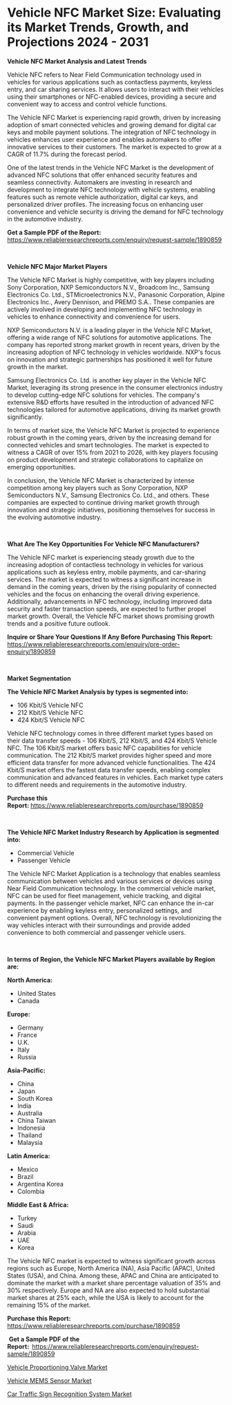 <p><h1>Vehicle NFC Market Size: Evaluating its Market Trends, Growth, and Projections 2024 - 2031</h1></p><p><strong>Vehicle NFC Market Analysis and Latest Trends</strong></p>
<p><p>Vehicle NFC refers to Near Field Communication technology used in vehicles for various applications such as contactless payments, keyless entry, and car sharing services. It allows users to interact with their vehicles using their smartphones or NFC-enabled devices, providing a secure and convenient way to access and control vehicle functions.</p><p>The Vehicle NFC Market is experiencing rapid growth, driven by increasing adoption of smart connected vehicles and growing demand for digital car keys and mobile payment solutions. The integration of NFC technology in vehicles enhances user experience and enables automakers to offer innovative services to their customers. The market is expected to grow at a CAGR of 11.7% during the forecast period.</p><p>One of the latest trends in the Vehicle NFC Market is the development of advanced NFC solutions that offer enhanced security features and seamless connectivity. Automakers are investing in research and development to integrate NFC technology with vehicle systems, enabling features such as remote vehicle authorization, digital car keys, and personalized driver profiles. The increasing focus on enhancing user convenience and vehicle security is driving the demand for NFC technology in the automotive industry.</p></p>
<p><strong>Get a Sample PDF of the Report:&nbsp;</strong> <a href="https://www.reliableresearchreports.com/enquiry/request-sample/1890859">https://www.reliableresearchreports.com/enquiry/request-sample/1890859</a></p>
<p>&nbsp;</p>
<p><strong>Vehicle NFC Major Market Players</strong></p>
<p><p>The Vehicle NFC Market is highly competitive, with key players including Sony Corporation, NXP Semiconductors N.V., Broadcom Inc., Samsung Electronics Co. Ltd., STMicroelectronics N.V., Panasonic Corporation, Alpine Electronics Inc., Avery Dennison, and PREMO S.A.. These companies are actively involved in developing and implementing NFC technology in vehicles to enhance connectivity and convenience for users.</p><p>NXP Semiconductors N.V. is a leading player in the Vehicle NFC Market, offering a wide range of NFC solutions for automotive applications. The company has reported strong market growth in recent years, driven by the increasing adoption of NFC technology in vehicles worldwide. NXP's focus on innovation and strategic partnerships has positioned it well for future growth in the market.</p><p>Samsung Electronics Co. Ltd. is another key player in the Vehicle NFC Market, leveraging its strong presence in the consumer electronics industry to develop cutting-edge NFC solutions for vehicles. The company's extensive R&D efforts have resulted in the introduction of advanced NFC technologies tailored for automotive applications, driving its market growth significantly.</p><p>In terms of market size, the Vehicle NFC Market is projected to experience robust growth in the coming years, driven by the increasing demand for connected vehicles and smart technologies. The market is expected to witness a CAGR of over 15% from 2021 to 2026, with key players focusing on product development and strategic collaborations to capitalize on emerging opportunities.</p><p>In conclusion, the Vehicle NFC Market is characterized by intense competition among key players such as Sony Corporation, NXP Semiconductors N.V., Samsung Electronics Co. Ltd., and others. These companies are expected to continue driving market growth through innovation and strategic initiatives, positioning themselves for success in the evolving automotive industry.</p></p>
<p>&nbsp;</p>
<p><strong>What Are The Key Opportunities For Vehicle NFC Manufacturers?</strong></p>
<p><p>The Vehicle NFC market is experiencing steady growth due to the increasing adoption of contactless technology in vehicles for various applications such as keyless entry, mobile payments, and car-sharing services. The market is expected to witness a significant increase in demand in the coming years, driven by the rising popularity of connected vehicles and the focus on enhancing the overall driving experience. Additionally, advancements in NFC technology, including improved data security and faster transaction speeds, are expected to further propel market growth. Overall, the Vehicle NFC market shows promising growth trends and a positive future outlook.</p></p>
<p><strong>Inquire or Share Your Questions If Any Before Purchasing This Report:</strong> <a href="https://www.reliableresearchreports.com/enquiry/pre-order-enquiry/1890859">https://www.reliableresearchreports.com/enquiry/pre-order-enquiry/1890859</a></p>
<p>&nbsp;</p>
<p><strong>Market Segmentation</strong></p>
<p><strong>The Vehicle NFC Market Analysis by types is segmented into:</strong></p>
<p><ul><li>106 Kbit/S Vehicle NFC</li><li>212 Kbit/S Vehicle NFC</li><li>424 Kbit/S Vehicle NFC</li></ul></p>
<p><p>Vehicle NFC technology comes in three different market types based on their data transfer speeds - 106 Kbit/S, 212 Kbit/S, and 424 Kbit/S Vehicle NFC. The 106 Kbit/S market offers basic NFC capabilities for vehicle communication. The 212 Kbit/S market provides higher speed and more efficient data transfer for more advanced vehicle functionalities. The 424 Kbit/S market offers the fastest data transfer speeds, enabling complex communication and advanced features in vehicles. Each market type caters to different needs and requirements in the automotive industry.</p></p>
<p><strong>Purchase this Report:&nbsp;</strong><a href="https://www.reliableresearchreports.com/purchase/1890859">https://www.reliableresearchreports.com/purchase/1890859</a></p>
<p>&nbsp;</p>
<p><strong>The Vehicle NFC Market Industry Research by Application is segmented into:</strong></p>
<p><ul><li>Commercial Vehicle</li><li>Passenger Vehicle</li></ul></p>
<p><p>The Vehicle NFC Market Application is a technology that enables seamless communication between vehicles and various services or devices using Near Field Communication technology. In the commercial vehicle market, NFC can be used for fleet management, vehicle tracking, and digital payments. In the passenger vehicle market, NFC can enhance the in-car experience by enabling keyless entry, personalized settings, and convenient payment options. Overall, NFC technology is revolutionizing the way vehicles interact with their surroundings and provide added convenience to both commercial and passenger vehicle users.</p></p>
<p>&nbsp;</p>
<p><strong>In terms of Region, the Vehicle NFC Market Players available by Region are:</strong></p>
<p>
    <p> <strong> North America: </strong>
        <ul>
            <li>United States</li>
            <li>Canada</li>
        </ul>
        </p> 
    <p> <strong> Europe: </strong>
        <ul>
            <li>Germany</li>
            <li>France</li>
            <li>U.K.</li>
            <li>Italy</li>
            <li>Russia</li>
        </ul>
        </p> 
    <p> <strong> Asia-Pacific: </strong>
        <ul>
            <li>China</li>
            <li>Japan</li>
            <li>South Korea</li>
            <li>India</li>
            <li>Australia</li>
            <li>China Taiwan</li>
            <li>Indonesia</li>
            <li>Thailand</li>
            <li>Malaysia</li>
        </ul>
        </p> 
    <p> <strong> Latin America: </strong>
        <ul>
            <li>Mexico</li>
            <li>Brazil</li>
            <li>Argentina Korea</li>
            <li>Colombia</li>
        </ul>
        </p> 
    <p> <strong> Middle East & Africa: </strong>
        <ul>
            <li>Turkey</li>
            <li>Saudi</li>
            <li>Arabia</li>
            <li>UAE</li>
            <li>Korea</li>
        </ul>
    </p>
    </p>
<p><p>The Vehicle NFC market is expected to witness significant growth across regions such as Europe, North America (NA), Asia Pacific (APAC), United States (USA), and China. Among these, APAC and China are anticipated to dominate the market with a market share percentage valuation of 35% and 30% respectively. Europe and NA are also expected to hold substantial market shares at 25% each, while the USA is likely to account for the remaining 15% of the market.</p></p>
<p><strong>Purchase this Report: </strong><a href="https://www.reliableresearchreports.com/purchase/1890859">https://www.reliableresearchreports.com/purchase/1890859</a></p>
<p>&nbsp;<strong>Get a Sample PDF of the Report:&nbsp;&nbsp;</strong><a href="https://www.reliableresearchreports.com/enquiry/request-sample/1890859">https://www.reliableresearchreports.com/enquiry/request-sample/1890859</a></p>
<p><strong></strong></p>
<p><p><a href="https://github.com/Glendatilghmankmgz0rbhwpy/Market-Research-Report-List-1/blob/main/vehicle-proportioning-valve-market.md">Vehicle Proportioning Valve Market</a></p><p><a href="https://github.com/juancolorado15/Market-Research-Report-List-1/blob/main/vehicle-mems-sensor-market.md">Vehicle MEMS Sensor Market</a></p><p><a href="https://github.com/dx0328/Market-Research-Report-List-1/blob/main/car-traffic-sign-recognition-system-market.md">Car Traffic Sign Recognition System Market</a></p></p>